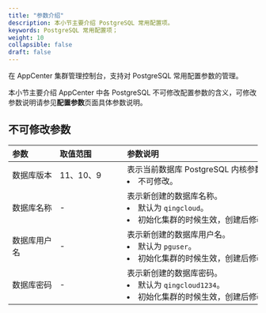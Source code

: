 ```yaml
---
title: "参数介绍"
description: 本小节主要介绍 PostgreSQL 常用配置项。 
keywords: PostgreSQL 常用配置项；
weight: 10
collapsible: false
draft: false
---
```




在 AppCenter 集群管理控制台，支持对 PostgreSQL 常用配置参数的管理。

本小节主要介绍 AppCenter 中各 PostgreSQL 不可修改配置参数的含义，可修改参数说明请参见**配置参数**页面具体参数说明。

## 不可修改参数

|<span style="display:inline-block;width:80px">参数</span> |<span style="display:inline-block;width:120px">取值范围</span>|<span style="display:inline-block;width:420px">参数说明</span>|
|:----|:----|:----|
|   数据库版本    |  11、10、9        |   表示当前数据库 PostgreSQL 内核参数。 <li>不可修改。  |
|   数据库名称      |  -      |   表示新创建的数据库名称。 <li>默认为 `qingcloud`。<li>初始化集群的时候生效，创建后修改无效。  |
|   数据库用户名  |  -  |  表示新创建的数据库用户名。<li>默认为 `pguser`。<li>初始化集群的时候生效，创建后修改无效。 |
|   数据库密码 | - |  表示新创建的数据库密码。 <li> 默认为 `qingcloud1234`。<li>初始化集群的时候生效，创建后修改无效。  |
